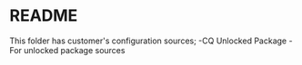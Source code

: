 # README #

This folder has customer's configuration sources;
-CQ Unlocked Package - For unlocked package sources
